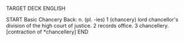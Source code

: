 TARGET DECK
ENGLISH

START
Basic
Chancery
Back: n. (pl. -ies) 1 (chancery) lord chancellor's division of the high court of justice. 2 records office. 3 chancellery. [contraction of *chancellery]
END
